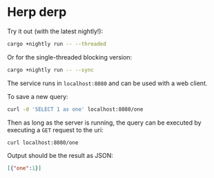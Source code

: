 # Herp derp

Try it out (with the latest nightly!):

``` bash
cargo +nightly run -- --threaded
```

Or for the single-threaded blocking version:

``` bash
cargo +nightly run -- --sync
```

The service runs in `localhost:8080` and can be used with a web client.

To save a new query:

``` bash
curl -d 'SELECT 1 as one' localhost:8080/one
```

Then as long as the server is running, the query can be executed by executing a
`GET` request to the uri:

``` bash
curl localhost:8080/one
```

Output should be the result as JSON:

``` json
[{"one":1}]
```
